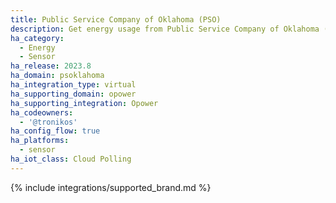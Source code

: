 ```yaml
---
title: Public Service Company of Oklahoma (PSO)
description: Get energy usage from Public Service Company of Oklahoma (PSO) using the Opower integration
ha_category:
  - Energy
  - Sensor
ha_release: 2023.8
ha_domain: psoklahoma
ha_integration_type: virtual
ha_supporting_domain: opower
ha_supporting_integration: Opower
ha_codeowners:
  - '@tronikos'
ha_config_flow: true
ha_platforms:
  - sensor
ha_iot_class: Cloud Polling
---
```


{% include integrations/supported_brand.md %}

